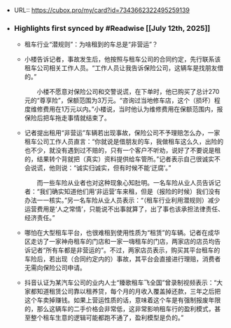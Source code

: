 - URL:: https://cubox.pro/my/card?id=7343662322495259139
- ### Highlights first synced by #Readwise [[July 12th, 2025]]
    - 租车行业“潜规则”：为啥租到的车总是“非营运”？
    - 小楼告诉记者，事故发生后，他按照与租车公司的合同约定，先行联系该租车公司相关工作人员。“工作人员让我告诉保险公司，这辆车是找朋友借的。”
      
      　　小楼不愿意对保险公司和交警说谎，在下单时，他已购买了总计270元的“尊享险”，保额范围为3万元。“咨询过当地修车店，这个（损坏）程度维修费用在1万元以内。”小楼说，当时他认为维修费用在保额范围内，报保险后把车拖走事情就结束了。
    - 记者提出租用“非营运”车辆若出现事故，保险公司不予理赔怎么办，一家租车公司工作人员直言：“你就说是借朋友的车，我做租车这么久，出险的也不少，就没有遇到过不赔的，只有一个客户不听劝，说好了不要说是租的，结果转个背就把（真实）资料提供给车管所。”记者表示自己很诚实不会说谎，他则说：“诚实归诚实，但有时候不能‘迂腐’。”
      
      　　而一些车险从业者也对这种现象心知肚明。一名车险从业人员告诉记者：“我们确实知道他们用‘非运营’车来租，但是（报险的时候）我们没有办法一一核实。”另一名车险从业人员表示：“（租车行业利用潜规则）减少运营费用是‘人之常情’，只能说不出事就算了，出了事也该承担法律责任、经济责任。”
    - 哪怕在大型租车平台，也很难租到使用性质为“租赁”的车辆。记者在成华区走访了一家神舟租车的门店和一家一嗨租车的门店，两家店的店员均告诉记者“所有车都是非营运的”。不过，两家店员表示，购买其平台租车的车险后，若出现（合同约定内的）事故，其平台会直接进行理赔，消费者无需向保险公司申请。
    - 抖音认证为某汽车公司的业内人士“臻歌租车飞全国”曾录制视频表示：“大家都知道租赁公司靠以租养贷，每个月的月收入覆盖掉还款，三年之后把这个车卖掉赚钱。如果上营运性质的话，意味着这个车是有强制报废年限的，那么这辆车的二手价格会非常低，这非常影响租车行的盈利模式，甚至整个租车生意的逻辑可能都跑不通了，盈利模型是负的。”
